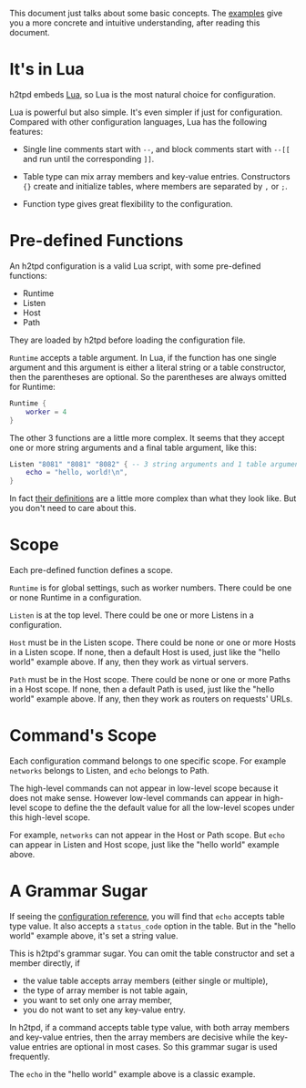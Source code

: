 This document just talks about some basic concepts.
The [examples](../example/) give you a more concrete and intuitive understanding,
after reading this document.


# It's in Lua

h2tpd embeds [Lua](https://lua.org), so Lua is the most natural choice
for configuration.

Lua is powerful but also simple. It's even simpler if just for configuration.
Compared with other configuration languages, Lua has the following features:

- Single line comments start with `--`, and block comments start with `--[[`
  and run until the corresponding `]]`.

- Table type can mix array members and key-value entries. Constructors `{}`
  create and initialize tables, where members are separated by `,` or `;`.

- Function type gives great flexibility to the configuration.


# Pre-defined Functions

An h2tpd configuration is a valid Lua script, with some pre-defined functions:

- Runtime
- Listen
- Host
- Path

They are loaded by h2tpd before loading the configuration file.

`Runtime` accepts a table argument.
In Lua, if the function has one single argument and this argument is either
a literal string or a table constructor, then the parentheses are optional.
So the parentheses are always omitted for Runtime:

  ```lua
  Runtime {
      worker = 4
  }
  ```

The other 3 functions are a little more complex. It seems that they accept
one or more string arguments and a final table argument, like this:

  ```lua
  Listen "8081" "8081" "8082" { -- 3 string arguments and 1 table argument
      echo = "hello, world!\n",
  }
  ```

In fact [their definitions](../src/h2d_conf_predefs.lua) are a little more
complex than what they look like. But you don't need to care about this.


# Scope

Each pre-defined function defines a scope.

`Runtime` is for global settings, such as worker numbers. There could be one
or none Runtime in a configuration.

`Listen` is at the top level. There could be one or more Listens
in a configuration.

`Host` must be in the Listen scope. There could be none or one or more Hosts in
a Listen scope. If none, then a default Host is used, just like the
"hello world" example above. If any, then they work as virtual servers.

`Path` must be in the Host scope. There could be none or one or more Paths in
a Host scope. If none, then a default Path is used, just like the
"hello world" example above. If any, then they work as routers on requests' URLs.


# Command's Scope

Each configuration command belongs to one specific scope. For example `networks`
belongs to Listen, and `echo` belongs to Path.

The high-level commands can not appear in low-level scope because it does
not make sense.
However low-level commands can appear in high-level scope to define the
the default value for all the low-level scopes under this high-level scope.

For example, `networks` can not appear in the Host or Path scope.
But `echo` can appear in Listen and Host scope, just like the "hello world"
example above.


# A Grammar Sugar

If seeing the [configuration reference](4.conf_reference.md), you will find
that `echo` accepts table type value. It also accepts a `status_code`
option in the table. But in the "hello world" example above, it's set a string
value.

This is h2tpd's grammar sugar. You can omit the table constructor and set a
member directly, if

- the value table accepts array members (either single or multiple),
- the type of array member is not table again,
- you want to set only one array member,
- you do not want to set any key-value entry.

In h2tpd, if a command accepts table type value, with both array members and
key-value entries, then the array members are decisive while the
key-value entries are optional in most cases. So this grammar sugar is
used frequently.

The `echo` in the "hello world" example above is a classic example.
